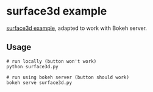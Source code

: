 # surface3d example

[surface3d example](https://bokeh.pydata.org/en/latest/docs/user_guide/extensions_gallery/wrapping.html), adapted to work with Bokeh server.

## Usage

```
# run locally (button won't work)
python surface3d.py

# run using bokeh server (button should work)
bokeh serve surface3d.py
```
